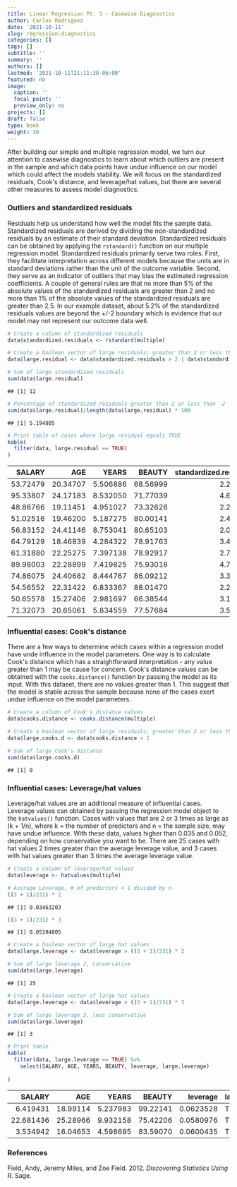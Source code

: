 ```yaml
---
title: Linear Regression Pt. 3 - Casewise Diagnostics
author: Carlos Rodriguez
date: '2021-10-11'
slug: regression-diagnostics
categories: []
tags: []
subtitle: ''
summary: ''
authors: []
lastmod: '2021-10-11T21:11:38-06:00'
featured: no
image:
  caption: ''
  focal_point: ''
  preview_only: no
projects: []
draft: false
type: book
weight: 30
---
```




After building our simple and multiple regression model, we turn our attention to casewise diagnostics to learn about which outliers are present in the sample and which data points have undue influence on our model which could affect the models stability. We will focus on the standardized residuals, Cook's distance, and leverage/hat values, but there are several other measures to assess model diagnostics. 

### Outliers and standardized residuals
Residuals help us understand how well the model fits the sample data. Standardized residuals are derived by dividing the non-standardized residuals by an estimate of their standard deviation. Standardized residuals can be obtained by applying the `rstandard()` function on our multiple regression model. Standardized residuals primarily serve two roles. First, they facilitate interpretation across different models because the units are in standard deviations rather than the unit of the outcome variable. Second, they serve as an indicator of outliers that may bias the estimated regression coefficients. A couple of general rules are that no more than 5% of the absolute values of the standardized residuals are greater than 2 and no more than 1% of the absolute values of the standardized residuals are greater than 2.5. In our example dataset, about 5.2% of the standardized residuals values are beyond the +/-2 boundary which is evidence that our model may not represent our outcome data well.

```r
# Create a column of standardized residuals
data$standardized.residuals <- rstandard(multiple)

# Create a boolean vector of large residuals; greater than 2 or less than -2 
data$large.residual <- data$standardized.residuals > 2 | data$standardized.residuals < -2

# Sum of large standardized residuals
sum(data$large.residual)
```

```
## [1] 12
```

```r
# Percentage of standardized residuals greater than 2 or less than -2
sum(data$large.residual)/length(data$large.residual) * 100
```

```
## [1] 5.194805
```

```r
# Print table of cases where large.residual equals TRUE
kable(
  filter(data, large.residual == TRUE)
)
```

<table>
 <thead>
  <tr>
   <th style="text-align:right;"> SALARY </th>
   <th style="text-align:right;"> AGE </th>
   <th style="text-align:right;"> YEARS </th>
   <th style="text-align:right;"> BEAUTY </th>
   <th style="text-align:right;"> standardized.residuals </th>
   <th style="text-align:left;"> large.residual </th>
  </tr>
 </thead>
<tbody>
  <tr>
   <td style="text-align:right;"> 53.72479 </td>
   <td style="text-align:right;"> 20.34707 </td>
   <td style="text-align:right;"> 5.506886 </td>
   <td style="text-align:right;"> 68.56999 </td>
   <td style="text-align:right;"> 2.214829 </td>
   <td style="text-align:left;"> TRUE </td>
  </tr>
  <tr>
   <td style="text-align:right;"> 95.33807 </td>
   <td style="text-align:right;"> 24.17183 </td>
   <td style="text-align:right;"> 8.532050 </td>
   <td style="text-align:right;"> 71.77039 </td>
   <td style="text-align:right;"> 4.696607 </td>
   <td style="text-align:left;"> TRUE </td>
  </tr>
  <tr>
   <td style="text-align:right;"> 48.86766 </td>
   <td style="text-align:right;"> 19.11451 </td>
   <td style="text-align:right;"> 4.951027 </td>
   <td style="text-align:right;"> 73.32626 </td>
   <td style="text-align:right;"> 2.241876 </td>
   <td style="text-align:left;"> TRUE </td>
  </tr>
  <tr>
   <td style="text-align:right;"> 51.02516 </td>
   <td style="text-align:right;"> 19.46200 </td>
   <td style="text-align:right;"> 5.187275 </td>
   <td style="text-align:right;"> 80.00141 </td>
   <td style="text-align:right;"> 2.420635 </td>
   <td style="text-align:left;"> TRUE </td>
  </tr>
  <tr>
   <td style="text-align:right;"> 56.83152 </td>
   <td style="text-align:right;"> 24.41146 </td>
   <td style="text-align:right;"> 8.753041 </td>
   <td style="text-align:right;"> 80.65103 </td>
   <td style="text-align:right;"> 2.099147 </td>
   <td style="text-align:left;"> TRUE </td>
  </tr>
  <tr>
   <td style="text-align:right;"> 64.79129 </td>
   <td style="text-align:right;"> 18.46839 </td>
   <td style="text-align:right;"> 4.284322 </td>
   <td style="text-align:right;"> 78.91763 </td>
   <td style="text-align:right;"> 3.440027 </td>
   <td style="text-align:left;"> TRUE </td>
  </tr>
  <tr>
   <td style="text-align:right;"> 61.31880 </td>
   <td style="text-align:right;"> 22.25275 </td>
   <td style="text-align:right;"> 7.397138 </td>
   <td style="text-align:right;"> 78.92917 </td>
   <td style="text-align:right;"> 2.778123 </td>
   <td style="text-align:left;"> TRUE </td>
  </tr>
  <tr>
   <td style="text-align:right;"> 89.98003 </td>
   <td style="text-align:right;"> 22.28899 </td>
   <td style="text-align:right;"> 7.419825 </td>
   <td style="text-align:right;"> 75.93018 </td>
   <td style="text-align:right;"> 4.717284 </td>
   <td style="text-align:left;"> TRUE </td>
  </tr>
  <tr>
   <td style="text-align:right;"> 74.86075 </td>
   <td style="text-align:right;"> 24.40682 </td>
   <td style="text-align:right;"> 8.444767 </td>
   <td style="text-align:right;"> 86.09212 </td>
   <td style="text-align:right;"> 3.319137 </td>
   <td style="text-align:left;"> TRUE </td>
  </tr>
  <tr>
   <td style="text-align:right;"> 54.56552 </td>
   <td style="text-align:right;"> 22.31422 </td>
   <td style="text-align:right;"> 6.833367 </td>
   <td style="text-align:right;"> 88.01470 </td>
   <td style="text-align:right;"> 2.200115 </td>
   <td style="text-align:left;"> TRUE </td>
  </tr>
  <tr>
   <td style="text-align:right;"> 50.65578 </td>
   <td style="text-align:right;"> 15.27406 </td>
   <td style="text-align:right;"> 2.981697 </td>
   <td style="text-align:right;"> 66.38544 </td>
   <td style="text-align:right;"> 3.177863 </td>
   <td style="text-align:left;"> TRUE </td>
  </tr>
  <tr>
   <td style="text-align:right;"> 71.32073 </td>
   <td style="text-align:right;"> 20.65061 </td>
   <td style="text-align:right;"> 5.834559 </td>
   <td style="text-align:right;"> 77.57684 </td>
   <td style="text-align:right;"> 3.531357 </td>
   <td style="text-align:left;"> TRUE </td>
  </tr>
</tbody>
</table>

### Influential cases: Cook's distance
There are a few ways to determine which cases within a regression model have unde influence in the model parameters. One way is to calculate Cook's distance which has a straightforward interpretation - any value greater than 1 may be cause for concern. Cook's distance values can be obtained with the `cooks.distance()` function by passing the model as its input. With this dataset, there are no values greater than 1. This suggest that the model is stable across the sample because none of the cases exert undue influence on the model parameters.

```r
# Create a column of Cook's distance values
data$cooks.distance <- cooks.distance(multiple)

# Create a boolean vector of large residuals; greater than 2 or less than -2 
data$large.cooks.d <- data$cooks.distance > 1

# Sum of large Cook's distance
sum(data$large.cooks.d)
```

```
## [1] 0
```

### Influential cases: Leverage/hat values
Leverage/hat values are an additional measure of influential cases. Leverage values can obtained by passing the regression model object to the `hatvalues()` function. Cases with values that are 2 or 3 times as large as (k + 1/n), where k = the number of predictors and n = the sample size, may have undue influence. With these data, values higher than 0.035 and 0.052, depending on how conservative you want to be. There are 25 cases with hat values 2 times greater than the average leverage value, and 3 cases with hat values greater than 3 times the average leverage value.

```r
# Create a column of leverage/hat values
data$leverage <- hatvalues(multiple)

# Average Leverage, # of predictors + 1 divided by n
((3 + 1)/231) * 2
```

```
## [1] 0.03463203
```

```r
((3 + 1)/231) * 3
```

```
## [1] 0.05194805
```

```r
# Create a boolean vector of large hat values
data$large.leverage <- data$leverage > ((3 + 1)/231) * 2

# Sum of large leverage 2, conservative
sum(data$large.leverage)
```

```
## [1] 25
```

```r
# Create a boolean vector of large hat values
data$large.leverage <- data$leverage > ((3 + 1)/231) * 3

# Sum of large leverage 3, less conservative
sum(data$large.leverage)
```

```
## [1] 3
```

```r
# Print table
kable(
  filter(data, large.leverage == TRUE) %>%
    select(SALARY, AGE, YEARS, BEAUTY, leverage, large.leverage)
  
)
```

<table>
 <thead>
  <tr>
   <th style="text-align:right;"> SALARY </th>
   <th style="text-align:right;"> AGE </th>
   <th style="text-align:right;"> YEARS </th>
   <th style="text-align:right;"> BEAUTY </th>
   <th style="text-align:right;"> leverage </th>
   <th style="text-align:left;"> large.leverage </th>
  </tr>
 </thead>
<tbody>
  <tr>
   <td style="text-align:right;"> 6.419431 </td>
   <td style="text-align:right;"> 18.99114 </td>
   <td style="text-align:right;"> 5.237983 </td>
   <td style="text-align:right;"> 99.22141 </td>
   <td style="text-align:right;"> 0.0623528 </td>
   <td style="text-align:left;"> TRUE </td>
  </tr>
  <tr>
   <td style="text-align:right;"> 22.681436 </td>
   <td style="text-align:right;"> 25.28966 </td>
   <td style="text-align:right;"> 9.932158 </td>
   <td style="text-align:right;"> 75.42206 </td>
   <td style="text-align:right;"> 0.0580976 </td>
   <td style="text-align:left;"> TRUE </td>
  </tr>
  <tr>
   <td style="text-align:right;"> 3.534942 </td>
   <td style="text-align:right;"> 16.04653 </td>
   <td style="text-align:right;"> 4.598695 </td>
   <td style="text-align:right;"> 83.59070 </td>
   <td style="text-align:right;"> 0.0600435 </td>
   <td style="text-align:left;"> TRUE </td>
  </tr>
</tbody>
</table>

### References
<div id="refs" class="references">

<div id="ref-DSUR">

Field, Andy, Jeremy Miles, and Zoe Field. 2012. *Discovering Statistics Using R*. Sage.

</div>

</div>


<!-- ### Diagnostics -->
<!-- ```{r, include = FALSE} -->
<!-- data$residuals <- resid(multiple) -->
<!-- data$standardized.residuals <- rstandard(multiple) -->
<!-- data$studentized.residuals <- rstudent(multiple) -->
<!-- data$cooks.distance <- cooks.distance(multiple) -->
<!-- data$dfbeta <- dfbeta(multiple) -->
<!-- data$dffits <- dffits(multiple) -->
<!-- data$leverage <- hatvalues(multiple) -->
<!-- data$covariance.ratios <- covratio(multiple) -->
<!-- data$fitted <- multiple$fitted.values -->
<!-- ``` -->
<!-- ```{r} -->
<!-- ``` -->


<!-- ### Covariance ratios -->
<!-- Several values are below the bottom boundary, below .948 and above 1.052. There are many values here that are well below this lower bound. But the cooks distance for these values is OK.  -->
<!-- CVR > 1 + (3 * (k+1)/n) -->
<!-- CVR < 1 - (3 * (k+1)/n) -->

<!-- `* Calculate the lower and upper bound limits of the covariance ratio. Values outside of the bounds could be problematic.` -->
